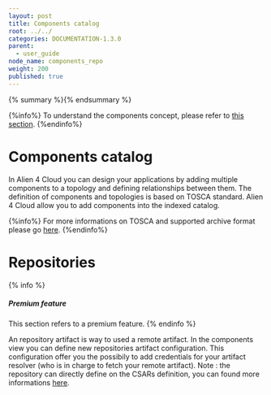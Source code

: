 ```yaml
---
layout: post
title: Components catalog
root: ../../
categories: DOCUMENTATION-1.3.0
parent:
  - user_guide
node_name: components_repo
weight: 200
published: true
---
```



{% summary %}{% endsummary %}

{%info%}
To understand the components concept, please refer to [this section](#/documentation/1.3.0/concepts/components.html).
{%endinfo%}

# Components catalog

In Alien 4 Cloud you can design your applications by adding multiple components to a topology and defining relationships between them. The definition of components and topologies is based on TOSCA standard. Alien 4 Cloud allow you to add components into the indexed catalog.

{%info%}
For more informations on TOSCA and supported archive format please go [here](#/documentation/1.3.0/devops_guide/tosca_concepts.html).
{%endinfo%}




# Repositories

{% info %}
<h5>Premium feature</h5>
This section refers to a premium feature.
{% endinfo %}

An repository artifact is way to used a remote artifact. In the components view you can define new repositories artifact configuration. This configuration offer you the possibily to add credentials for your artifact resolver (who is in charge to fetch your remote artifact). Note : the repository can directly define on the CSARs definition, you can found more informations [here](#/documentation/1.3.0/devops_guide/tosca_grammar/repository_definition.html).
